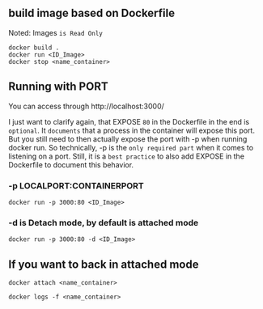 ## build image based on Dockerfile
Noted: Images `is Read Only`
```
docker build .
docker run <ID_Image>
docker stop <name_container>
```
## Running with PORT
You can access through http://localhost:3000/

I just want to clarify again, that EXPOSE `80` in the Dockerfile in the end is `optional`. It `documents` that a process in the container will expose this port. But you still need to then actually expose the port with -p when running docker run. So technically, -p is the `only required part` when it comes to listening on a port. Still, it is a `best practice` to also add EXPOSE in the Dockerfile to document this behavior.

### -p LOCALPORT:CONTAINERPORT
```
docker run -p 3000:80 <ID_Image>
```
### -d is Detach mode, by default is attached mode
```
docker run -p 3000:80 -d <ID_Image>
```
## If you want to back in attached mode
```
docker attach <name_container>

docker logs -f <name_container>
```